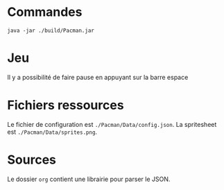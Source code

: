 # Commandes

`java -jar ./build/Pacman.jar`

# Jeu

Il y a possibilité de faire pause en appuyant sur la barre espace

# Fichiers ressources

Le fichier de configuration est `./Pacman/Data/config.json`. La spritesheet est `./Pacman/Data/sprites.png`.

# Sources

Le dossier `org` contient une librairie pour parser le JSON.
